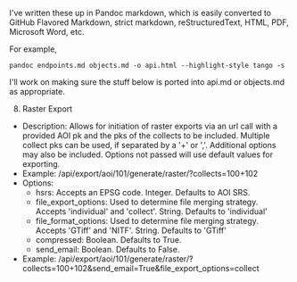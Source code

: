 I've written these up in Pandoc markdown, which is easily converted to GitHub Flavored Markdown, strict markdown, reStructuredText, HTML, PDF, Microsoft Word, etc.

For example,

```
pandoc endpoints.md objects.md -o api.html --highlight-style tango -s
```

I'll work on making sure the stuff below is ported into api.md or objects.md as appropriate.

8. Raster Export
  * Description: Allows for initiation of raster exports via an url call with a provided AOI pk and the pks of the collects to be included. Multiple collect pks can be used, if separated by a '+' or ','.  Additional options may also be included.  Options not passed will use default values for exporting.
  * Example: /api/export/aoi/101/generate/raster/?collects=100+102
  * Options:
    - hsrs: Accepts an EPSG code.  Integer.  Defaults to AOI SRS.
    - file_export_options: Used to determine file merging strategy. Accepts 'individual' and 'collect'.  String.  Defaults to 'individual'
    - file_format_options: Used to determine file merging strategy. Accepts 'GTiff' and 'NITF'.  String.  Defaults to 'GTiff'
    - compressed: Boolean.  Defaults to True.
    - send_email: Boolean.  Defaults to False.
  * Example: /api/export/aoi/101/generate/raster/?collects=100+102&send_email=True&file_export_options=collect
